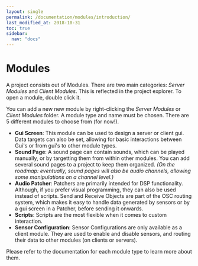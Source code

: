 ```yaml
---
layout: single
permalink: /documentation/modules/introduction/
last_modified_at: 2018-10-31
toc: true
sidebar:
  nav: "docs"
---
```


# Modules

A project consists out of Modules. There are two main categories: _Server Modules_ and _Client Modules_. This is reflected in the project explorer. To open a module, double click it.

You can add a new new module by right-clicking the _Server Modules_ or _Client Modules_ folder. A module type and name must be chosen. There are 5 different modules to choose from (for now!).

- __Gui Screen__: This module can be used to design a server or client gui. Data targets can also be set, allowing for basic interactions between Gui's or from gui's to other module types.
- __Sound Page__: A sound page can contain sounds, which can be played manually, or by targetting them from within other modules. You can add several sound pages to a project to keep them organized. _(On the roadmap: eventually, sound pages will also be audio channels, allowing some manipulations on a channel level.)_
- __Audio Patcher__: Patchers are primarily intended for DSP functionality. Although, if you prefer visual programming, they can also be used instead of scripts. Send and Receive Objects are part of the OSC routing system, which makes it easy to handle data generated by sensors or by a gui screen in a Patcher, before sending it onwards.
- __Scripts__: Scripts are the most flexible when it comes to custom interaction.
- __Sensor Configuration__: Sensor Configurations are only available as a client module. They are used to enable and disable sensors, and routing their data to other modules (on clients or servers).

Please refer to the documentation for each module type to learn more about them.